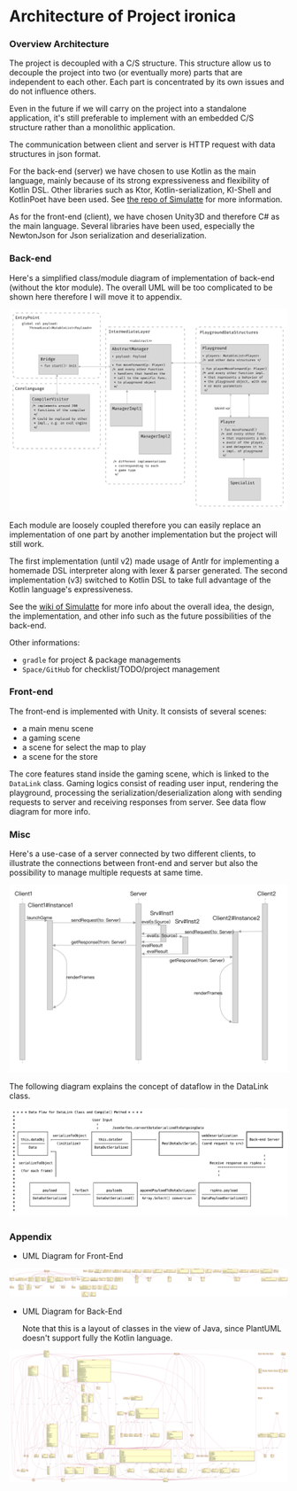 # Architecture of Project ironica

### Overview Architecture

The project is decoupled with a C/S structure. This structure allow us to decouple the project into two (or eventually more) parts that are independent to each other. Each part is concentrated by its own issues and do not influence others.

Even in the future if we will carry on the project into a standalone application, it's still preferable to implement with an embedded C/S structure rather than a monolithic application.

The communication between client and server is HTTP request with data structures in json format.

For the back-end (server) we have chosen to use Kotlin as the main language, mainly because of its strong expressiveness and flexibility of Kotlin DSL. Other libraries such as Ktor, Kotlin-serialization, KI-Shell and KotlinPoet have been used. See [the repo of Simulatte](https://github.com/Ironica/simulatte) for more information.

As for the front-end (client), we have chosen Unity3D and therefore C# as the main language. Several libraries have been used, especially the NewtonJson for Json serialization and deserialization.

### Back-end

Here's a simplified class/module diagram of implementation of back-end (without the ktor module). The overall UML will be too complicated to be shown here therefore I will move it to appendix.

![](./img/back-end-archi.png)

Each module are loosely coupled therefore you can easily replace an implementation of one part by another implementation but the project will still work.

The first implementation (until v2) made usage of Antlr for implementing a homemade DSL interpreter along with lexer & parser generated. The second implementation (v3) switched to Kotlin DSL to take full advantage of the Kotlin language's expressiveness.

See the [wiki of Simulatte](https://github.com/Ironica/simulatte/wiki) for more info about the overall idea, the design, the implementation, and other info such as the future possibilities of the back-end.

Other informations:

-   `gradle` for project & package managements
-   `Space/GitHub` for checklist/TODO/project management

### Front-end

The front-end is implemented with Unity. It consists of several scenes:

-   a main menu scene
-   a gaming scene
-   a scene for select the map to play
-   a scene for the store

The core features stand inside the gaming scene, which is linked to the `DataLink` class. Gaming logics consist of reading user input, rendering the playground, processing the serialization/deserialization along with sending requests to server and receiving responses from server. See data flow diagram for more info.

### Misc

Here's a use-case of a server connected by two different clients, to illustrate the connections between front-end and server but also the possibility to manage multiple requests at same time.

![](./img/request-flow.png)

The following diagram explains the concept of dataflow in the DataLink class.

![](img/dataflow-front-end.png)

### Appendix

-   UML Diagram for Front-End

![](img/front-end-uml.png)

-   UML Diagram for Back-End

    Note that this is a layout of classes in the view of Java, since PlantUML doesn't support fully the Kotlin language.

![](img/back-end-uml.png)